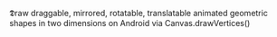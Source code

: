 𝕯raw draggable, mirrored, rotatable, translatable animated geometric shapes in two dimensions on Android via Canvas.drawVertices()

